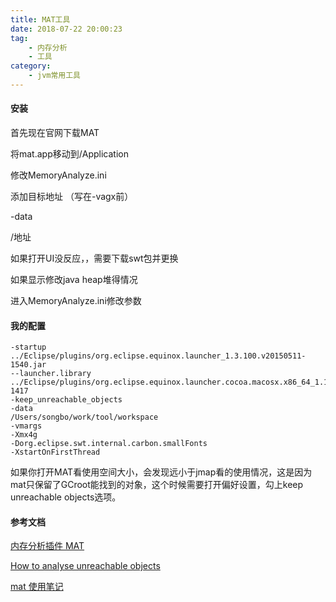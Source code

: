 ```yaml
---
title: MAT工具
date: 2018-07-22 20:00:23
tag: 
	- 内存分析
	- 工具
category: 
	- jvm常用工具
---
```


#### 安装

首先现在官网下载MAT

将mat.app移动到/Application

修改MemoryAnalyze.ini

添加目标地址 （写在-vagx前）

-data 

/地址

如果打开UI没反应，，需要下载swt包并更换

<!--more-->

如果显示修改java heap堆得情况

进入MemoryAnalyze.ini修改参数

#### 我的配置

```
-startup
../Eclipse/plugins/org.eclipse.equinox.launcher_1.3.100.v20150511-1540.jar
--launcher.library
../Eclipse/plugins/org.eclipse.equinox.launcher.cocoa.macosx.x86_64_1.1.300.v20150602-1417
-keep_unreachable_objects
-data
/Users/songbo/work/tool/workspace
-vmargs
-Xmx4g
-Dorg.eclipse.swt.internal.carbon.smallFonts
-XstartOnFirstThread
```

如果你打开MAT看使用空间大小，会发现远小于jmap看的使用情况，这是因为mat只保留了GCroot能找到的对象，这个时候需要打开偏好设置，勾上keep unreachable objects选项。

#### 参考文档

[内存分析插件 MAT](https://www.cnblogs.com/kongzhongqijing/articles/3625867.html)

[How to analyse unreachable objects](https://wiki.eclipse.org/MemoryAnalyzer/FAQ#How_to_analyse_unreachable_objects)

[mat 使用笔记](http://inter12.iteye.com/blog/1407492)